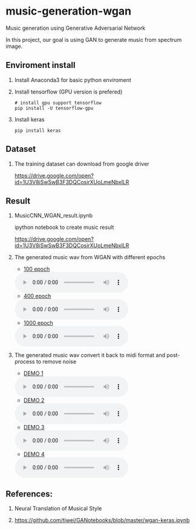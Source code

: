 # music-generation-wgan
Music generation using Generative Adversarial Network

In this project, our goal is using GAN to generate music from spectrum image.

## Enviroment install

1. Install Anaconda3 for basic python enviroment
2. Install tensorflow (GPU version is prefered)

    ```
    # install gpu support tensorflow
    pip install -U tensorflow-gpu
    ```

3. Install keras

    ```
    pip install keras
    ```

## Dataset
1. The training dataset can download from google driver

    https://drive.google.com/open?id=1U3V8iSwSwB3F3DQCosirXUoLmeNbxlLR


## Result 

1.  MusicCNN\_WGAN\_result.ipynb

    ipython notebook to create music result
    
    https://drive.google.com/open?id=1U3V8iSwSwB3F3DQCosirXUoLmeNbxlLR

2.  The generated music wav from WGAN with different epochs
    
    * [100 epoch](demo/generate_wav/epoch_100.wav ':include :type=code')
    
    <audio controls="controls">
      <source type="audio/wav" src="demo/generate_wav/epoch_100.wav"></source>
    </audio>
    
    * [400 epoch](demo/generate_wav/epoch_400.wav ':include :type=code')
    
    <audio controls="controls">
      <source type="audio/wav" src="demo/generate_wav/epoch_400.wav"></source>
    </audio>
    
    * [1000 epoch](demo/generate_wav/epoch_1000.wav ':include :type=code')
    
    <audio controls="controls">
      <source type="audio/wav" src="demo/generate_wav/epoch_1000.wav"></source>
    </audio>

3. The generated music wav convert it back to midi format and post-process to remove noise 

    *  [DEMO 1](demo/generate_midi/epoch_400_demo_07.mp3 ':include :type=code')
    
    <audio controls="controls">
      <source type="audio/mp3" src="demo/generate_midi/epoch_400_demo_07.mp3"></source>
    </audio>
    
    *  [DEMO 2](demo/generate_midi/epoch_1000_demo_09.mp3 ':include :type=code')
    
    <audio controls="controls">
      <source type="audio/mp3" src="demo/generate_midi/epoch_1000_demo_09.mp3"></source>
    </audio>
    
    *  [DEMO 3](demo/generate_midi/epoch_1000_demo_13.mp3 ':include :type=code')
    
    <audio controls="controls">
      <source type="audio/mp3" src="demo/generate_midi/epoch_1000_demo_13.mp3"></source>
    </audio>
    
    *  [DEMO 4](demo/generate_midi/epoch_1000_demo_16.mp3 ':include :type=code')
    
    <audio controls="controls">
      <source type="audio/mp3" src="demo/generate_midi/epoch_1000_demo_16.mp3"></source>
    </audio>


## References:

1. Neural Translation of Musical Style

2. https://github.com/tjwei/GANotebooks/blob/master/wgan-keras.ipynb
